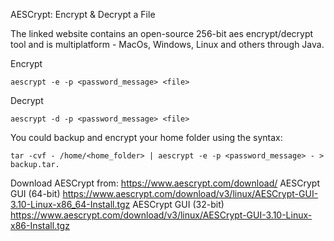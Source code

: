 AESCrypt: Encrypt & Decrypt a File

The linked website contains an open-source 256-bit aes encrypt/decrypt tool and is multiplatform - MacOs, Windows, Linux and others through Java.

Encrypt

	aescrypt -e -p <password_message> <file>

Decrypt

	aescrypt -d -p <password_message> <file>

You could backup and encrypt your home folder using the syntax:

	tar -cvf - /home/<home_folder> | aescrypt -e -p <password_message> - > backup.tar.

Download AESCrypt from: https://www.aescrypt.com/download/
AESCrypt GUI (64-bit) https://www.aescrypt.com/download/v3/linux/AESCrypt-GUI-3.10-Linux-x86_64-Install.tgz
AESCrypt GUI (32-bit) https://www.aescrypt.com/download/v3/linux/AESCrypt-GUI-3.10-Linux-x86-Install.tgz


